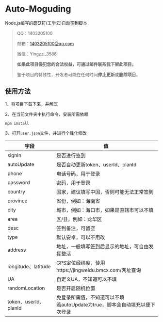 # Auto-Moguding
Node.js编写的蘑菇钉(工学云)自动签到脚本
> QQ：1403205100
>
> 邮箱：1403205100@qq.com
>
> 微信：Yingzzi_3586
>
> **如果此项目侵犯您的合法权益，可通过邮件联系我下架此项目。**
>
> 鉴于项目的特殊性，开发者可能在任何时间**停止更新**或**删除项目**。
## 使用方法

1、将项目下载下来，并解压

2、在当前文件夹中执行命令，安装所需依赖

```
npm install
```

3、打开`user.json`文件，并进行个性化修改

| 字段                  | 值                                                           |
| --------------------- | ------------------------------------------------------------ |
| signIn                | 是否进行签到                                                 |
| autoUpdate            | 是否自动更新token、userId、planId                            |
| phone                 | 电话号码，用于登录                                           |
| password              | 密码，用于登录                                               |
| country               | 国家，建议填写中国，否则可能无法正常签到                     |
| province              | 省份，例如：海南省                                           |
| city                  | 城市，例如：海口市，如果是直辖市可以不填                     |
| area                  | 区/县，例如：龙华区                                          |
| desc                  | 签到备注，可留空                                             |
| type                  | 默认安卓，可以不用改                                         |
| address               | 地址，一般填写签到后显示的地址，可自由发挥整活               |
| longitude、latitude   | GPS定位经纬度，使用https://jingweidu.bmcx.com/网址查询       |
| UA                    | 自定义UA，不知道可以不填                                     |
| randomLocation        | 是否开启随机位置                                             |
| token、userId、planId | 免登录所需值，不知道可以不填<br>若autoUpdate为true，脚本会自动填充以便下次登录 |
